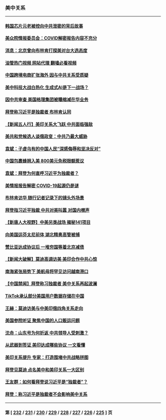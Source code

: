 ### 美中关系
---
#### [韩国芯片元老被控向中共泄密的背后故事](../../pages/nf1412576/n14023102.md?06270845) 
#### [美众院情报委员会：COVID解密报告内容不充分](../../pages/nf1412576/n14023057.md?06270845) 
#### [消息：北京曾向布林肯打探美对台大选态度](../../pages/nf1412576/n14022811.md?06270845) 
#### [油管热门视频 网站代理 翻墙必看视频](http://138.2.39.72:81/youtube.html?epic-marker?06270845)
#### [中国跨境电商扩张海外 因与中共关系受质疑](../../pages/nf1412576/n14022737.md?06270845) 
#### [美中科技大战白热化 生成式AI是下一战场？](../../pages/nf1412576/n14021752.md?06270845) 
#### [因中共审查 美国格理集团被曝缩减在华业务](../../pages/nf1412576/n14022548.md?06270845) 
#### [拜登称习近平是独裁者 布林肯认同](../../pages/nf1412576/n14022538.md?06270845) 
#### [【新闻五人行】美印关系大飞跃 中共面临强敌](../../pages/nf1412576/n14022435.md?06270845) 
#### [美共和党候选人谈俄政变：中共乃最大威胁](../../pages/nf1412576/n14022409.md?06270845) 
#### [袁斌：子虚乌有的中国人民“深感侮辱和坚决反对”](../../pages/nf1412576/n14022201.md?06270845) 
#### [中国包裹蜂拥入美 800美元免税限额惹议](../../pages/nf1412576/n14022207.md?06270845) 
#### [袁斌：拜登为何直呼习近平为独裁者？](../../pages/nf1412576/n14021947.md?06270845) 
#### [美情报报告解密 COVID-19起源仍是谜](../../pages/nf1412576/n14021887.md?06270845) 
#### [布林肯访华 随行记者记录下的镜头外场景](../../pages/nf1412576/n14021834.md?06270845) 
#### [拜登指习近平独裁 中共对美叫嚣 对国内噤声](../../pages/nf1412576/n14021706.md?06270845) 
#### [【新唐人大视野】中美另类战场 揭秘141项目](../../pages/nf1412576/n14021701.md?06270845) 
#### [向美国运芬太尼前体 湖北精奥高管被捕](../../pages/nf1412576/n14021709.md?06270845) 
#### [赞比亚达成协议后 一堆穷国等着北京减债](../../pages/nf1412576/n14021694.md?06270845) 
#### [【新闻大破解】莫迪高调访美 美印合作中共心惊](../../pages/nf1412576/n14021595.md?06270845) 
#### [南海紧张局势下 美航母将罕见访问越南港口](../../pages/nf1412576/n14021533.md?06270845) 
#### [【中国禁闻】拜登称习独裁者 美中关系再起波澜](../../pages/nf1412576/n14021115.md?06270845) 
#### [TikTok承认部分美国用户数据存储在中国](../../pages/nf1412576/n14021399.md?06270845) 
#### [王赫：莫迪访美与中美印俄四角关系走向](../../pages/nf1412576/n14021188.md?06270845) 
#### [美国参院听证 聚焦中国的人口贩运问题](../../pages/nf1412576/n14021304.md?06270845) 
#### [沈舟：山东号为何折返 中共领导人受刺激？](../../pages/nf1412576/n14021293.md?06270845) 
#### [从武器到签证 美印达成哪些协议 一文看懂](../../pages/nf1412576/n14021258.md?06270845) 
#### [美印关系提升 专家：打造围堵中共战略拼图](../../pages/nf1412576/n14021087.md?06270845) 
#### [拜登见莫迪 点名美中和美印关系一大区别](../../pages/nf1412576/n14021178.md?06270845) 
#### [王友群：如何看拜登说习近平是“独裁者”？](../../pages/nf1412576/n14021118.md?06270845) 
#### [拜登：称习近平是独裁者不会影响美中关系](../../pages/nf1412576/n14021126.md?06270845) 

---
#### 第 [ [232](./232.md?06270845) / [231](./231.md?06270845) / [230](./230.md?06270845) / [229](./229.md?06270845) / [228](./228.md?06270845) / [227](./227.md?06270845) / [226](./226.md?06270845) / [225](./225.md?06270845) ] 页
